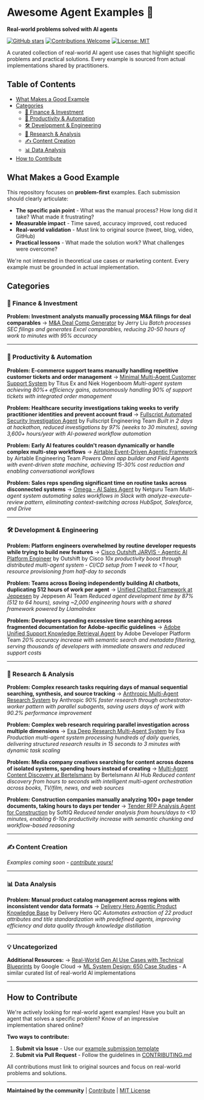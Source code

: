 # Awesome Agent Examples 🤖

**Real-world problems solved with AI agents**

[![GitHub stars](https://img.shields.io/github/stars/laneparton/awesome-agents?style=social)](https://github.com/laneparton/awesome-agents/stargazers)
[![Contributions Welcome](https://img.shields.io/badge/contributions-welcome-brightgreen.svg)](CONTRIBUTING.md)
[![License: MIT](https://img.shields.io/badge/License-MIT-yellow.svg)](LICENSE)

A curated collection of real-world AI agent use cases that highlight specific problems and practical solutions. Every example is sourced from actual implementations shared by practitioners.

## Table of Contents

- [What Makes a Good Example](#what-makes-a-good-example)
- [Categories](#categories)
  - [💼 Finance & Investment](#-finance--investment)
  - [📧 Productivity & Automation](#-productivity--automation)
  - [🛠️ Development & Engineering](#️-development--engineering)
  - [🔬 Research & Analysis](#-research--analysis)
  - [✍️ Content Creation](#️-content-creation)
  - [📊 Data Analysis](#-data-analysis)
- [How to Contribute](#how-to-contribute)

## What Makes a Good Example

This repository focuses on **problem-first** examples. Each submission should clearly articulate:

- **The specific pain point** - What was the manual process? How long did it take? What made it frustrating?
- **Measurable impact** - Time saved, accuracy improved, cost reduced
- **Real-world validation** - Must link to original source (tweet, blog, video, GitHub)
- **Practical lessons** - What made the solution work? What challenges were overcome?

We're not interested in theoretical use cases or marketing content. Every example must be grounded in actual implementation.

## Categories

### 💼 Finance & Investment

**Problem: Investment analysts manually processing M&A filings for deal comparables**
→ [M&A Deal Comp Generator](examples/finance/m-and-a-deal-comp.md) by Jerry Liu
*Batch processes SEC filings and generates Excel comparables, reducing 20-50 hours of work to minutes with 95% accuracy*

---

### 📧 Productivity & Automation

**Problem: E-commerce support teams manually handling repetitive customer tickets and order management**
→ [Minimal Multi-Agent Customer Support System](examples/productivity/minimal-multi-agent-customer-support.md) by Titus Ex and Niek Hogenboom
*Multi-agent system achieving 80%+ efficiency gains, autonomously handling 90% of support tickets with integrated order management*

**Problem: Healthcare security investigations taking weeks to verify practitioner identities and prevent account fraud**
→ [Fullscript Automated Security Investigation Agent](examples/productivity/fullscript-security-investigation-agent.md) by Fullscript Engineering Team
*Built in 2 days at hackathon, reduced investigations by 97% (weeks to 30 minutes), saving 3,600+ hours/year with AI-powered workflow automation*

**Problem: Early AI features couldn't reason dynamically or handle complex multi-step workflows**
→ [Airtable Event-Driven Agentic Framework](examples/productivity/airtable-agentic-framework.md) by Airtable Engineering Team
*Powers Omni app builder and Field Agents with event-driven state machine, achieving 15-30% cost reduction and enabling conversational workflows*

**Problem: Sales reps spending significant time on routine tasks across disconnected systems**
→ [Omega - AI Sales Agent](examples/productivity/netguru-omega-sales-agent.md) by Netguru Team
*Multi-agent system automating sales workflows in Slack with analyze-execute-review pattern, eliminating context-switching across HubSpot, Salesforce, and Drive*

---

### 🛠️ Development & Engineering

**Problem: Platform engineers overwhelmed by routine developer requests while trying to build new features**
→ [Cisco Outshift JARVIS - Agentic AI Platform Engineer](examples/development/cisco-outshift-jarvis-platform-engineer.md) by Outshift by Cisco
*10x productivity boost through distributed multi-agent system - CI/CD setup from 1 week to <1 hour, resource provisioning from half-day to seconds*

**Problem: Teams across Boeing independently building AI chatbots, duplicating 512 hours of work per agent**
→ [Unified Chatbot Framework at Jeppesen](examples/development/jeppesen-unified-chatbot-framework.md) by Jeppesen AI Team
*Reduced agent development time by 87% (512 to 64 hours), saving ~2,000 engineering hours with a shared framework powered by LlamaIndex*

**Problem: Developers spending excessive time searching across fragmented documentation for Adobe-specific guidelines**
→ [Adobe Unified Support Knowledge Retrieval Agent](examples/development/adobe-unified-support-retrieval-agent.md) by Adobe Developer Platform Team
*20% accuracy increase with semantic search and metadata filtering, serving thousands of developers with immediate answers and reduced support costs*

---

### 🔬 Research & Analysis

**Problem: Complex research tasks requiring days of manual sequential searching, synthesis, and source tracking**
→ [Anthropic Multi-Agent Research System](examples/research/anthropic-multi-agent-research-system.md) by Anthropic
*90% faster research through orchestrator-worker pattern with parallel subagents, saving users days of work with 90.2% performance improvement*

**Problem: Complex web research requiring parallel investigation across multiple dimensions**
→ [Exa Deep Research Multi-Agent System](examples/research/exa-deep-research-agent.md) by Exa
*Production multi-agent system processing hundreds of daily queries, delivering structured research results in 15 seconds to 3 minutes with dynamic task scaling*

**Problem: Media company creatives searching for content across dozens of isolated systems, spending hours instead of creating**
→ [Multi-Agent Content Discovery at Bertelsmann](examples/research/bertelsmann-content-search.md) by Bertelsmann AI Hub
*Reduced content discovery from hours to seconds with intelligent multi-agent orchestration across books, TV/film, news, and web sources*

**Problem: Construction companies manually analyzing 100+ page tender documents, taking hours to days per tender**
→ [Tender RFP Analysis Agent for Construction](examples/research/softiq-tender-rfp-agent.md) by SoftIQ
*Reduced tender analysis from hours/days to <10 minutes, enabling 6-10x productivity increase with semantic chunking and workflow-based reasoning*

---

### ✍️ Content Creation

*Examples coming soon - [contribute yours!](CONTRIBUTING.md)*

---

### 📊 Data Analysis

**Problem: Manual product catalog management across regions with inconsistent vendor data formats**
→ [Delivery Hero Agentic Product Knowledge Base](examples/data-analysis/delivery-hero-product-knowledge-base.md) by Delivery Hero QC
*Automates extraction of 22 product attributes and title standardization with predefined agents, improving efficiency and data quality through knowledge distillation*

---

### 💡 Uncategorized

**Additional Resources:**
→ [Real-World Gen AI Use Cases with Technical Blueprints](https://cloud.google.com/blog/products/ai-machine-learning/real-world-gen-ai-use-cases-with-technical-blueprints) by Google Cloud
→ [ML System Design: 650 Case Studies](https://www.evidentlyai.com/ml-system-design) - A similar curated list of real-world AI implementations

---

## How to Contribute

We're actively looking for real-world agent examples! Have you built an agent that solves a specific problem? Know of an impressive implementation shared online?

**Two ways to contribute:**

1. **Submit via Issue** - Use our [example submission template](.github/ISSUE_TEMPLATE/example-submission.md)
2. **Submit via Pull Request** - Follow the guidelines in [CONTRIBUTING.md](CONTRIBUTING.md)

All contributions must link to original sources and focus on real-world problems and solutions.

---

**Maintained by the community** | [Contribute](CONTRIBUTING.md) | [MIT License](LICENSE)
